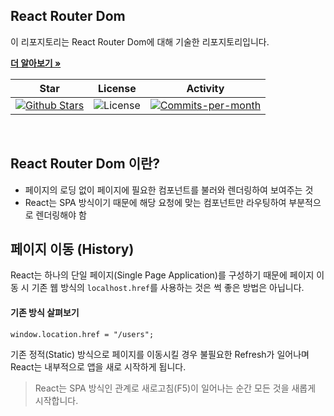 ## React Router Dom

이 리포지토리는 React Router Dom에 대해 기술한 리포지토리입니다. <br />

<a href="https://github.com/devncore/devncore"><strong>더 알아보기 »</strong></a>
 
| Star | License | Activity |
|:----:|:-------:|:--------:|
| <a href="https://github.com/devncore/docs/stargazers"><img src="https://img.shields.io/github/stars/devncore/docs" alt="Github Stars"></a> | <img src="https://img.shields.io/github/license/devncore/docs" alt="License"> | <a href="https://github.com/devncore/docs/pulse"><img src="https://img.shields.io/github/commit-activity/m/devncore/docs" alt="Commits-per-month"></a> |

<br />

## React Router Dom 이란?
- 페이지의 로딩 없이 페이지에 필요한 컴포넌트를 불러와 렌더링하여 보여주는 것
- React는 SPA 방식이기 때문에 해당 요청에 맞는 컴포넌트만 라우팅하여 부분적으로 렌더링해야 함

## 페이지 이동 (History)
React는 하나의 단일 페이지(Single Page Application)를 구성하기 때문에 페이지 이동 시 기존 웹 방식의 `localhost.href`를 사용하는 것은 썩 좋은 방법은 아닙니다.
 
#### 기존 방식 살펴보기
```
window.location.href = "/users";
```
기존 정적(Static) 방식으로 페이지를 이동시킬 경우 불필요한 Refresh가 일어나며 React는 내부적으로 앱을 새로 시작하게 됩니다.
> React는 SPA 방식인 관계로 새로고침(F5)이 일어나는 순간 모든 것을 새롭게 시작합니다.
